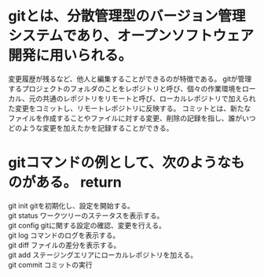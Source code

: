 # gitとは、分散管理型のバージョン管理システムであり、オープンソフトウェア開発に用いられる。
変更履歴が残るなど、他人と編集することができるのが特徴である。
gitが管理するプロジェクトのフォルダのことをレポジトリと呼び、個々の作業環境をローカル、元の共通のレポジトリをリモートと呼び、ローカルレポジトリで加えられた変更をコミットし、リモートレポジトリに反映する。
コミットとは、新たなファイルを作成することやファイルに対する変更、削除の記録を指し、誰がいつどのような変更を加えたかを記録することができる。

# gitコマンドの例として、次のようなものがある。  return
git init gitを初期化し、設定を開始する。  
git status ワークツリーのステータスを表示する。  
git config gitに関する設定の確認、変更を行える。  
git log コマンドのログを表示する。  
git diff ファイルの差分を表示する。  
git add ステージングエリアにローカルレポジトリを加える。  
git commit コミットの実行  
